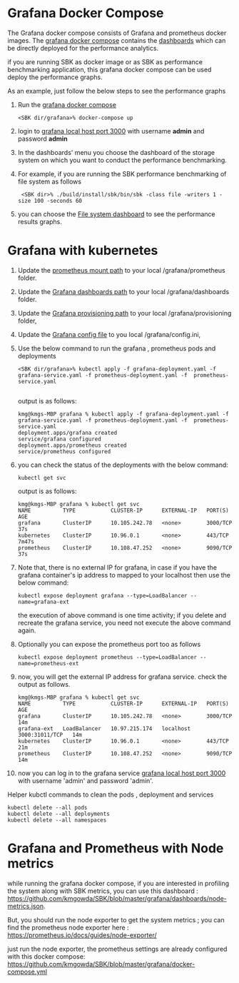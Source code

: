 # Grafana Docker Compose

The Grafana docker compose consists of Grafana and prometheus docker images.
The [grafana docker compose](https://github.com/kmgowda/SBK/blob/master/grafana/docker-compose.yml) contains the [dashboards](https://github.com/kmgowda/SBK/tree/master/grafana/dashboards) which can be directly deployed for the performance analytics.

if you are running SBK as docker image or as SBK as performance benchmarking application,
this grafana docker compose can be used deploy the performance graphs.

As an example, just follow the below steps to see the performance graphs

1. Run the [grafana docker compose](https://github.com/kmgowda/SBK/blob/master/grafana/docker-compose.yml)

   ```
   <SBK dir/grafana>% docker-compose up 
   ```

1. login to [grafana local host port 3000](http://localhost:3000) with username **admin** and password **admin**
1. In the dashboards' menu you choose the dashboard of the storage system on which you want to conduct the performance benchmarking.
1. For example, if you are running the SBK performance benchmarking of file system as follows

   ```
    <SBK dir>% ./build/install/sbk/bin/sbk -class file -writers 1 -size 100 -seconds 60
   ```
1. you can choose the [File system dashboard](https://github.com/kmgowda/SBK/blob/master/grafana/dashboards/sbk-file.json) to see the performance results graphs. 


# Grafana with kubernetes

1. Update the [prometheus mount path](https://github.com/kmgowda/SBK/blob/master/grafana/prometheus-deployment.yaml#L36) to your local <SBK folder>/grafana/prometheus folder. 
1. Update the [Grafana dashboards path](https://github.com/kmgowda/SBK/blob/master/grafana/grafana-deployment.yaml#L41) to your local <SBK folder>/grafana/dashboards folder.    
1. Update the [Grafana provisioning path](https://github.com/kmgowda/SBK/blob/master/grafana/grafana-deployment.yaml#L45) to your local <SBK folder>/grafana/provisioning folder, 
1. Update the [Grafana config file](https://github.com/kmgowda/SBK/blob/master/grafana/grafana-deployment.yaml#L49) 
   to you local <SBK folder>/grafana/config.ini,  
1. Use the below command to run the grafana , prometheus pods and deployments

   ```
   <SBK dir/grafana>% kubectl apply -f grafana-deployment.yaml -f grafana-service.yaml -f prometheus-deployment.yaml -f  prometheus-service.yaml
     
   ```
   
   output is as follows:
   ```
   kmg@kmgs-MBP grafana % kubectl apply -f grafana-deployment.yaml -f grafana-service.yaml -f prometheus-deployment.yaml -f  prometheus-service.yaml 
   deployment.apps/grafana created
   service/grafana configured
   deployment.apps/prometheus created
   service/prometheus configured
   ```
1. you can check the status of the deployments with the below command:

   ```
   kubectl get svc
   ```
   
   output is as follows:

   ```
   kmg@kmgs-MBP grafana % kubectl get svc                                                         
   NAME          TYPE           CLUSTER-IP      EXTERNAL-IP   PORT(S)          AGE
   grafana       ClusterIP      10.105.242.78   <none>        3000/TCP         37s
   kubernetes    ClusterIP      10.96.0.1       <none>        443/TCP          7m47s
   prometheus    ClusterIP      10.108.47.252   <none>        9090/TCP         37s   
   ```
1. Note that,  there is no external IP for grafana, in case if you have the grafana container's ip address to mapped 
   to your localhost then use the below command:
   ```
   kubectl expose deployment grafana --type=LoadBalancer --name=grafana-ext
   ```
   the execution of above command is one time activity; if you delete and recreate the grafana service, you need not 
   execute the above command again.

1. Optionally you can expose the prometheus port too as follows
   ```
   kubectl expose deployment prometheus --type=LoadBalancer --name=prometheus-ext
   ```

1. now, you will get the external IP address for grafana service. check the output as follows.
   ```
   kmg@kmgs-MBP grafana % kubectl get svc
   NAME          TYPE           CLUSTER-IP      EXTERNAL-IP   PORT(S)          AGE
   grafana       ClusterIP      10.105.242.78   <none>        3000/TCP         14m
   grafana-ext   LoadBalancer   10.97.215.174   localhost     3000:31011/TCP   14m
   kubernetes    ClusterIP      10.96.0.1       <none>        443/TCP          21m
   prometheus    ClusterIP      10.108.47.252   <none>        9090/TCP         14m 
   ```
1. now you can log in to the grafana service [grafana local host port 3000](http://localhost:3000)  with username 
   'admin' and password 'admin'.


Helper kubctl commands to clean the pods , deployment and services

```
kubectl delete --all pods 
kubectl delete --all deployments
kubectl delete --all namespaces 
```
 
# Grafana and Prometheus with Node metrics
while running the grafana docker compose, if you are interested in profiling the system along with SBK metrics, you can use this dashboard :
https://github.com/kmgowda/SBK/blob/master/grafana/dashboards/node-metrics.json.

But, you should run the node exporter to get the system metrics ; you can find the prometheus node exporter here : 
https://prometheus.io/docs/guides/node-exporter/

just run the node exporter, the prometheus settings are already configured with this docker compose: https://github.com/kmgowda/SBK/blob/master/grafana/docker-compose.yml
